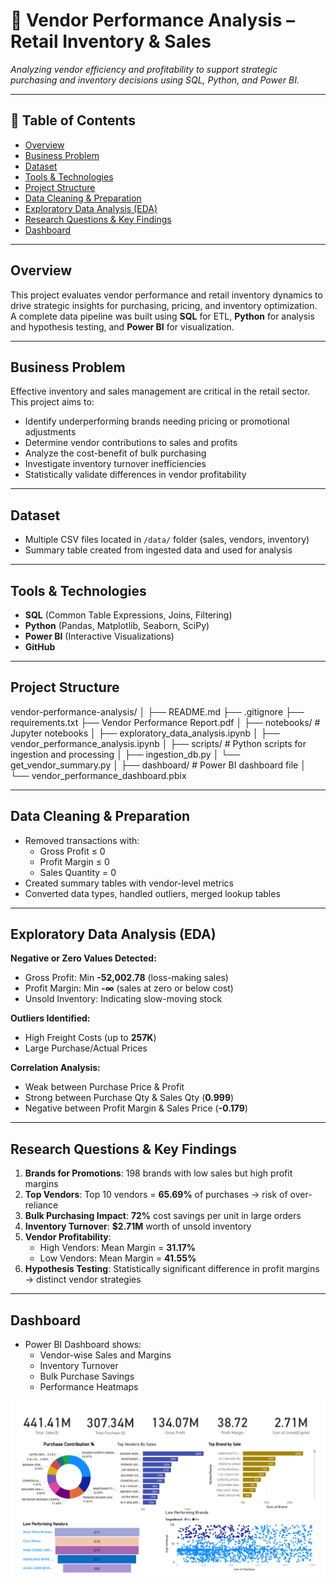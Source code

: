 # 🧾 Vendor Performance Analysis – Retail Inventory & Sales

_Analyzing vendor efficiency and profitability to support strategic purchasing and inventory decisions using SQL, Python, and Power BI._

---

## 📌 Table of Contents
- <a href="#overview">Overview</a>
- <a href="#business-problem">Business Problem</a>
- <a href="#dataset">Dataset</a>
- <a href="#tools--technologies">Tools & Technologies</a>
- <a href="#project-structure">Project Structure</a>
- <a href="#data-cleaning--preparation">Data Cleaning & Preparation</a>
- <a href="#exploratory-data-analysis-eda">Exploratory Data Analysis (EDA)</a>
- <a href="#research-questions--key-findings">Research Questions & Key Findings</a>
- <a href="#dashboard">Dashboard</a>


---

<h2 id="overview">Overview</h2>

This project evaluates vendor performance and retail inventory dynamics to drive strategic insights for purchasing, pricing, and inventory optimization.  
A complete data pipeline was built using **SQL** for ETL, **Python** for analysis and hypothesis testing, and **Power BI** for visualization.

---

<h2 id="business-problem">Business Problem</h2>

Effective inventory and sales management are critical in the retail sector. This project aims to:
- Identify underperforming brands needing pricing or promotional adjustments  
- Determine vendor contributions to sales and profits  
- Analyze the cost-benefit of bulk purchasing  
- Investigate inventory turnover inefficiencies  
- Statistically validate differences in vendor profitability  

---

<h2 id="dataset">Dataset</h2>

- Multiple CSV files located in `/data/` folder (sales, vendors, inventory)  
- Summary table created from ingested data and used for analysis  

---

<h2 id="tools--technologies">Tools & Technologies</h2>

- **SQL** (Common Table Expressions, Joins, Filtering)  
- **Python** (Pandas, Matplotlib, Seaborn, SciPy)  
- **Power BI** (Interactive Visualizations)  
- **GitHub**  

---

<h2 id="project-structure">Project Structure</h2>

vendor-performance-analysis/
│
├── README.md
├── .gitignore
├── requirements.txt
├── Vendor Performance Report.pdf
│
├── notebooks/                  # Jupyter notebooks
│   ├── exploratory_data_analysis.ipynb
│   ├── vendor_performance_analysis.ipynb
│
├── scripts/                    # Python scripts for ingestion and processing
│   ├── ingestion_db.py
│   └── get_vendor_summary.py
│
├── dashboard/                  # Power BI dashboard file
│   └── vendor_performance_dashboard.pbix

---

<h2 id="data-cleaning--preparation">Data Cleaning & Preparation</h2>

- Removed transactions with:  
  - Gross Profit ≤ 0  
  - Profit Margin ≤ 0  
  - Sales Quantity = 0  
- Created summary tables with vendor-level metrics  
- Converted data types, handled outliers, merged lookup tables  

---

<h2 id="exploratory-data-analysis-eda">Exploratory Data Analysis (EDA)</h2>

**Negative or Zero Values Detected:**  
- Gross Profit: Min **-52,002.78** (loss-making sales)  
- Profit Margin: Min **-∞** (sales at zero or below cost)  
- Unsold Inventory: Indicating slow-moving stock  

**Outliers Identified:**  
- High Freight Costs (up to **257K**)  
- Large Purchase/Actual Prices  

**Correlation Analysis:**  
- Weak between Purchase Price & Profit  
- Strong between Purchase Qty & Sales Qty (**0.999**)  
- Negative between Profit Margin & Sales Price (**-0.179**)  

---

<h2 id="research-questions--key-findings">Research Questions & Key Findings</h2>

1. **Brands for Promotions**: 198 brands with low sales but high profit margins  
2. **Top Vendors**: Top 10 vendors = **65.69%** of purchases → risk of over-reliance  
3. **Bulk Purchasing Impact**: **72%** cost savings per unit in large orders  
4. **Inventory Turnover**: **$2.71M** worth of unsold inventory  
5. **Vendor Profitability**:  
   - High Vendors: Mean Margin = **31.17%**  
   - Low Vendors: Mean Margin = **41.55%**  
6. **Hypothesis Testing**: Statistically significant difference in profit margins → distinct vendor strategies  

---

<h2 id="dashboard">Dashboard</h2>

- Power BI Dashboard shows:  
  - Vendor-wise Sales and Margins  
  - Inventory Turnover  
  - Bulk Purchase Savings  
  - Performance Heatmaps  

![Vendor Performance Dashboard](images/dashboard.png.png)








